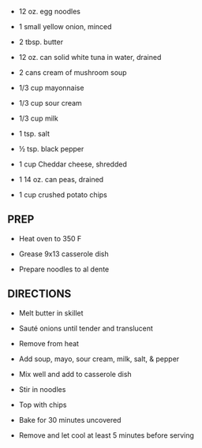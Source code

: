 - 12 oz. egg noodles

- 1 small yellow onion, minced

- 2 tbsp. butter

- 12 oz. can solid white tuna in water, drained

- 2 cans cream of mushroom soup

- 1/3 cup mayonnaise

- 1/3 cup sour cream

- 1/3 cup milk

- 1 tsp. salt

- ½ tsp. black pepper

- 1 cup Cheddar cheese, shredded

- 1 14 oz. can peas, drained

- 1 cup crushed potato chips

## PREP

- Heat oven to 350 F

- Grease 9x13 casserole dish

- Prepare noodles to al dente

## DIRECTIONS

- Melt butter in skillet

- Sauté onions until tender and translucent

- Remove from heat

- Add soup, mayo, sour cream, milk, salt, & pepper

- Mix well and add to casserole dish

- Stir in noodles

- Top with chips

- Bake for 30 minutes uncovered

- Remove and let cool at least 5 minutes before serving
